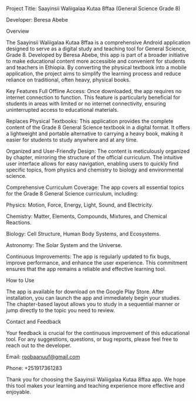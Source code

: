 Project Title: Saayinsii Waliigalaa Kutaa 8ffaa (General Science Grade 8)

Developer: Beresa Abebe

Overview

The Saayinsii Waliigalaa Kutaa 8ffaa is a comprehensive Android application designed to serve as a digital study and teaching tool for General Science, Grade 8. Developed by Beresa Abebe, this app is part of a broader initiative to make educational content more accessible and convenient for students and teachers in Ethiopia. By converting the physical textbook into a mobile application, the project aims to simplify the learning process and reduce reliance on traditional, often heavy, physical books.

Key Features
Full Offline Access: Once downloaded, the app requires no internet connection to function. This feature is particularly beneficial for students in areas with limited or no internet connectivity, ensuring uninterrupted access to educational materials.

Replaces Physical Textbooks: This application provides the complete content of the Grade 8 General Science textbook in a digital format. It offers a lightweight and portable alternative to carrying a heavy book, making it easier for students to study anywhere and at any time.

Organized and User-Friendly Design: The content is meticulously organized by chapter, mirroring the structure of the official curriculum. The intuitive user interface allows for easy navigation, enabling users to quickly find specific topics, from physics and chemistry to biology and environmental science.

Comprehensive Curriculum Coverage: The app covers all essential topics for the Grade 8 General Science curriculum, including:

Physics: Motion, Force, Energy, Light, Sound, and Electricity.

Chemistry: Matter, Elements, Compounds, Mixtures, and Chemical Reactions.

Biology: Cell Structure, Human Body Systems, and Ecosystems.

Astronomy: The Solar System and the Universe.

Continuous Improvements: The app is regularly updated to fix bugs, improve performance, and enhance the user experience. This commitment ensures that the app remains a reliable and effective learning tool.

How to Use

The app is available for download on the Google Play Store. After installation, you can launch the app and immediately begin your studies. The chapter-based layout allows you to study in a sequential manner or jump directly to the topic you need to review.

Contact and Feedback

Your feedback is crucial for the continuous improvement of this educational tool. For any suggestions, questions, or bug reports, please feel free to reach out to the developer.

Email: roobaanuuf@gmail.com

Phone: +251917361283

Thank you for choosing the Saayinsii Waliigalaa Kutaa 8ffaa app. We hope this tool makes your learning and teaching experience more effective and enjoyable.
